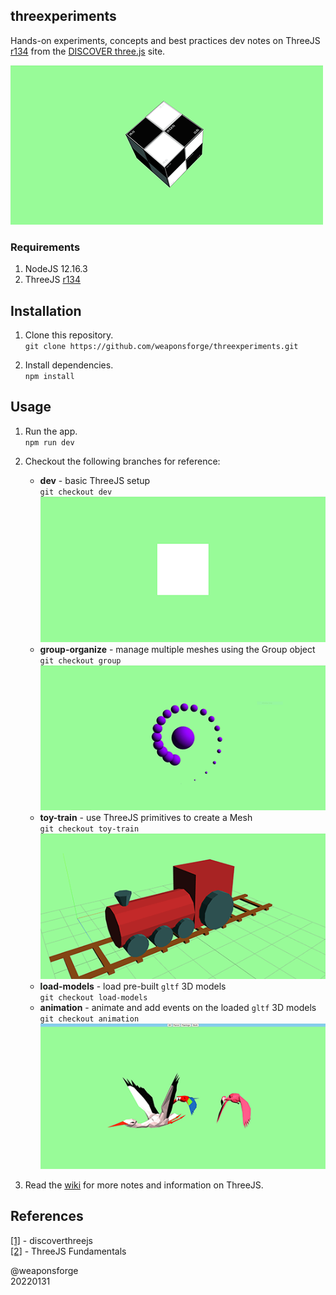 ## threexperiments

Hands-on experiments, concepts and best practices dev notes on ThreeJS [r134](https://github.com/mrdoob/three.js/releases/tag/r134) from the [DISCOVER three.js](https://discoverthreejs.com/) site.

![dev](assets/main.png)

### Requirements

1. NodeJS 12.16.3
2. ThreeJS [r134](https://github.com/mrdoob/three.js/releases/tag/r134)


## Installation

1. Clone this repository.  
`git clone https://github.com/weaponsforge/threexperiments.git`

2. Install dependencies.  
`npm install`


## Usage

1. Run the app.  
`npm run dev`

2. Checkout the following branches for reference:
   - **dev** - basic ThreeJS setup  
`git checkout dev`  
![dev](assets/dev.png)
   - **group-organize** - manage multiple meshes using the Group object  
`git checkout group`  
![group](assets/group.png)
   - **toy-train** - use ThreeJS primitives to create a Mesh  
`git checkout toy-train`  
![toy-train](assets/train.png)
   - **load-models** - load pre-built `gltf` 3D models  
`git checkout load-models`  
   - **animation** - animate and add events on the loaded `gltf` 3D models  
`git checkout animation`  
![animation](assets/animation.png)

3. Read the [wiki](https://github.com/weaponsforge/threexperiments/wiki) for more notes and information on ThreeJS.


## References

[[1]](https://discoverthreejs.com/) - discoverthreejs  
[[2]](https://threejs.org/manual/#en/fundamentals) - ThreeJS Fundamentals 

@weaponsforge  
20220131
